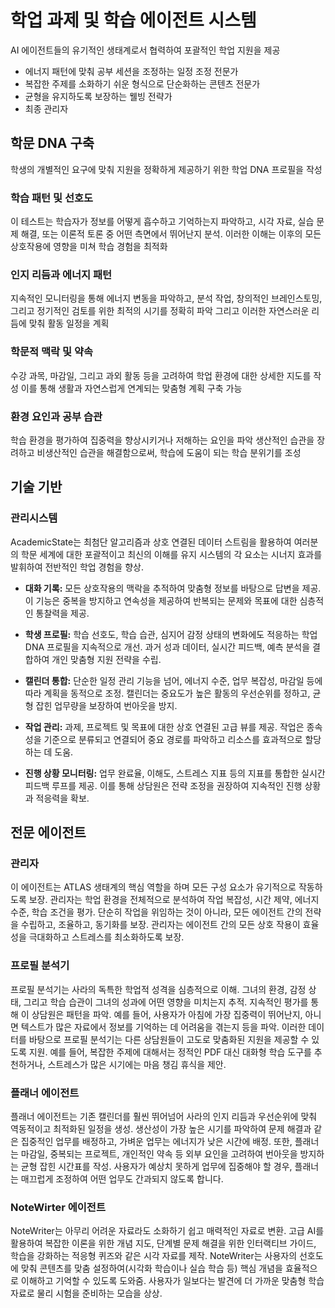 # 학업 과제 및 학습 에이전트 시스템

AI 에이전트들의 유기적인 생태계로서 협력하여 포괄적인 학업 지원을 제공

- 에너지 패턴에 맞춰 공부 세션을 조정하는 일정 조정 전문가
- 복잡한 주제를 소화하기 쉬운 형식으로 단순화하는 콘텐츠 전문가
- 균형을 유지하도록 보장하는 웰빙 전략가
- 최종 관리자

## 학문 DNA 구축

학생의 개별적인 요구에 맞춰 지원을 정확하게 제공하기 위한 학업 DNA 프로필을 작성

### 학습 패턴 및 선호도

이 테스트는 학습자가 정보를 어떻게 흡수하고 기억하는지 파악하고, 시각 자료, 실습 문제 해결, 또는 이론적 토론 중 어떤 측면에서 뛰어난지 분석. 
이러한 이해는 이후의 모든 상호작용에 영향을 미쳐 학습 경험을 최적화

### 인지 리듬과 에너지 패턴

지속적인 모니터링을 통해 에너지 변동을 파악하고, 분석 작업, 창의적인 브레인스토밍, 그리고 정기적인 검토를 위한 최적의 시기를 정확히 파악
그리고 이러한 자연스러운 리듬에 맞춰 활동 일정을 계획

### 학문적 맥락 및 약속

수강 과목, 마감일, 그리고 과외 활동 등을 고려하여 학업 환경에 대한 상세한 지도를 작성
이를 통해 생활과 자연스럽게 연계되는 맞춤형 계획 구축 가능

### 환경 요인과 공부 습관

학습 환경을 평가하여 집중력을 향상시키거나 저해하는 요인을 파악
생산적인 습관을 장려하고 비생산적인 습관을 해결함으로써, 학습에 도움이 되는 학습 분위기를 조성

## 기술 기반

### 관리시스템

AcademicState는 최첨단 알고리즘과 상호 연결된 데이터 스트림을 활용하여 여러분의 학문 세계에 대한 포괄적이고 최신의 이해를 유지
시스템의 각 요소는 시너지 효과를 발휘하여 전반적인 학업 경험을 향상.

- **대화 기록:** 모든 상호작용의 맥락을 추적하여 맞춤형 정보를 바탕으로 답변을 제공. 이 기능은 중복을 방지하고 연속성을 제공하여 반복되는 문제와 목표에 대한 심층적인 통찰력을 제공.

- **학생 프로필:** 학습 선호도, 학습 습관, 심지어 감정 상태의 변화에도 적응하는 학업 DNA 프로필을 지속적으로 개선. 과거 성과 데이터, 실시간 피드백, 예측 분석을 결합하여 개인 맞춤형 지원 전략을 수립.

- **캘린더 통합:** 단순한 일정 관리 기능을 넘어, 에너지 수준, 업무 복잡성, 마감일 등에 따라 계획을 동적으로 조정. 캘린더는 중요도가 높은 활동의 우선순위를 정하고, 균형 잡힌 업무량을 보장하여 번아웃을 방지.

- **작업 관리:** 과제, 프로젝트 및 목표에 대한 상호 연결된 고급 뷰를 제공. 작업은 종속성을 기준으로 분류되고 연결되어 중요 경로를 파악하고 리소스를 효과적으로 할당하는 데 도움.

- **진행 상황 모니터링:** 업무 완료율, 이해도, 스트레스 지표 등의 지표를 통합한 실시간 피드백 루프를 제공. 이를 통해 상담원은 전략 조정을 권장하여 지속적인 진행 상황과 적응력을 확보.

## 전문 에이전트

### 관리자

이 에이전트는 ATLAS 생태계의 핵심 역할을 하며 모든 구성 요소가 유기적으로 작동하도록 보장. 
관리자는 학업 환경을 전체적으로 분석하여 작업 복잡성, 시간 제약, 에너지 수준, 학습 조건을 평가. 
단순히 작업을 위임하는 것이 아니라, 모든 에이전트 간의 전략을 수립하고, 조율하고, 동기화를 보장. 
관리자는 에이전트 간의 모든 상호 작용이 효율성을 극대화하고 스트레스를 최소화하도록 보장.

### 프로필 분석기

프로필 분석기는 사라의 독특한 학업적 성격을 심층적으로 이해. 
그녀의 환경, 감정 상태, 그리고 학습 습관이 그녀의 성과에 어떤 영향을 미치는지 추적. 
지속적인 평가를 통해 이 상담원은 패턴을 파악. 
예를 들어, 사용자가 아침에 가장 집중력이 뛰어난지, 아니면 텍스트가 많은 자료에서 정보를 기억하는 데 어려움을 겪는지 등을 파악. 
이러한 데이터를 바탕으로 프로필 분석기는 다른 상담원들이 고도로 맞춤화된 지원을 제공할 수 있도록 지원. 
예를 들어, 복잡한 주제에 대해서는 정적인 PDF 대신 대화형 학습 도구를 추천하거나, 스트레스가 많은 시기에는 마음 챙김 휴식을 제안.

### 플래너 에이전트

플래너 에이전트는 기존 캘린더를 훨씬 뛰어넘어 사라의 인지 리듬과 우선순위에 맞춰 역동적이고 최적화된 일정을 생성. 
생산성이 가장 높은 시기를 파악하여 문제 해결과 같은 집중적인 업무를 배정하고, 가벼운 업무는 에너지가 낮은 시간에 배정. 
또한, 플래너는 마감일, 중복되는 프로젝트, 개인적인 약속 등 외부 요인을 고려하여 번아웃을 방지하는 균형 잡힌 시간표를 작성. 
사용자가 예상치 못하게 업무에 집중해야 할 경우, 플래너는 매끄럽게 조정하여 어떤 업무도 간과되지 않도록 합니다.

### NoteWirter 에이전트

NoteWriter는 아무리 어려운 자료라도 소화하기 쉽고 매력적인 자료로 변환. 
고급 AI를 활용하여 복잡한 이론을 위한 개념 지도, 단계별 문제 해결을 위한 인터랙티브 가이드, 학습을 강화하는 적응형 퀴즈와 같은 시각 자료를 제작. 
NoteWriter는 사용자의 선호도에 맞춰 콘텐츠를 맞춤 설정하여(시각화 학습이나 실습 학습 등) 핵심 개념을 효율적으로 이해하고 기억할 수 있도록 도와줌. 
사용자가 일보다는 발견에 더 가까운 맞춤형 학습 자료로 물리 시험을 준비하는 모습을 상상.